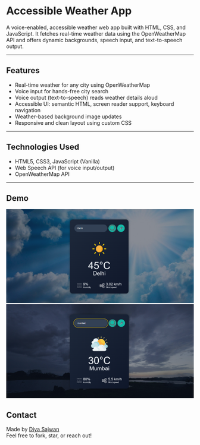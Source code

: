# Accessible Weather App

A voice-enabled, accessible weather web app built with HTML, CSS, and JavaScript. It fetches real-time weather data using the OpenWeatherMap API and offers dynamic backgrounds, speech input, and text-to-speech output.

---

## Features

-  Real-time weather for any city using OpenWeatherMap
-  Voice input for hands-free city search
-  Voice output (text-to-speech) reads weather details aloud
-  Accessible UI: semantic HTML, screen reader support, keyboard navigation
-  Weather-based background image updates
-  Responsive and clean layout using custom CSS

---

##  Technologies Used

- HTML5, CSS3, JavaScript (Vanilla)
- Web Speech API (for voice input/output)
- OpenWeatherMap API

---

##  Demo

![alt text](Demo/image.png)
![alt text](Demo/image-1.png)

## Contact

Made by [Diya Sajwan](https://github.com/di-a11y)  
Feel free to fork, star, or reach out!
